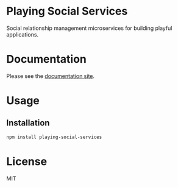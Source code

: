 Playing Social Services
=======================

Social relationship management microservices for building playful applications.

# Documentation

Please see the [documentation site](https://playingio.github.io).

# Usage

## Installation

```bash
npm install playing-social-services
```

# License

MIT